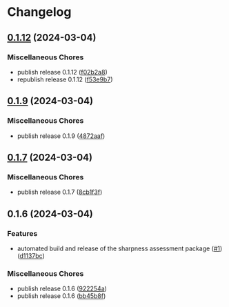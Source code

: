# Changelog

## [0.1.12](https://github.com/photogauge/sharpness_assessment/compare/v0.1.11...v0.1.12) (2024-03-04)


### Miscellaneous Chores

* publish release 0.1.12 ([f02b2a8](https://github.com/photogauge/sharpness_assessment/commit/f02b2a89c457376f2dd3875130b19a442ef93bf8))
* republish release 0.1.12 ([f53e9b7](https://github.com/photogauge/sharpness_assessment/commit/f53e9b71a311397f74e1979862fe2983badfc1ff))

## [0.1.9](https://github.com/photogauge/sharpness_assessment/compare/v0.1.7...v0.1.9) (2024-03-04)


### Miscellaneous Chores

* publish release 0.1.9 ([4872aaf](https://github.com/photogauge/sharpness_assessment/commit/4872aaf5ad13d78d99f097de5d889d889df89c0d))

## [0.1.7](https://github.com/photogauge/sharpness_assessment/compare/v0.1.6...v0.1.7) (2024-03-04)


### Miscellaneous Chores

* publish release 0.1.7 ([8cb1f3f](https://github.com/photogauge/sharpness_assessment/commit/8cb1f3f94fc97531b09bc771a57d4ae28066d980))

## 0.1.6 (2024-03-04)


### Features

* automated build and release of the sharpness assessment package ([#1](https://github.com/photogauge/sharpness_assessment/issues/1)) ([d1137bc](https://github.com/photogauge/sharpness_assessment/commit/d1137bcee81bd8518acce4abf46ea17018f94b59))


### Miscellaneous Chores

* publish release 0.1.6 ([922254a](https://github.com/photogauge/sharpness_assessment/commit/922254ad86321fba59a085ddc3a5a05d7b2876d1))
* publish release 0.1.6 ([bb45b8f](https://github.com/photogauge/sharpness_assessment/commit/bb45b8fffed2f1cfde15db206d42cdca44bc8767))
